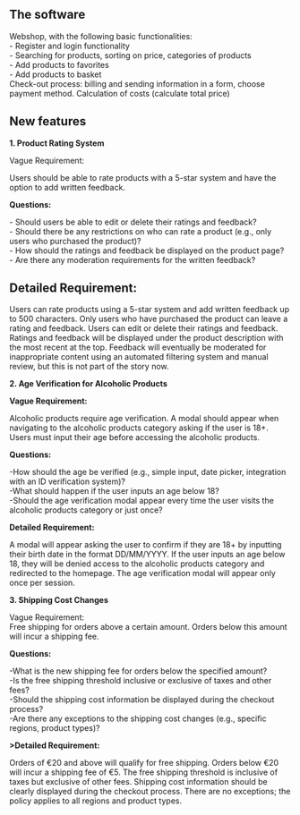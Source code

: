 <h2><b>The software</b></h2>
Webshop, with the following basic functionalities:<br>
- Register and login functionality<br>
- Searching for products, sorting on price, categories of products<br>
- Add products to favorites<br>
- Add products to basket<br>
Check-out process: billing and sending information in a form, choose payment method. Calculation of costs (calculate total price)<br>
<h2><b>New features</b></h2>
<p><b>1. Product Rating System</b></p>
<p>Vague Requirement: </p>Users should be able to rate products with a 5-star system and have the option to add written feedback.<br>
<p><b>Questions:</b></p>
- Should users be able to edit or delete their ratings and feedback?<br>
- Should there be any restrictions on who can rate a product (e.g., only users who purchased the product)?<br>
- How should the ratings and feedback be displayed on the product page?<br>
- Are there any moderation requirements for the written feedback?<br>
<h2><b>Detailed Requirement:</b></h2> Users can rate products using a 5-star system and add written feedback up to 500 characters. Only users who have purchased the product can leave a rating and feedback. Users can edit or delete their ratings and feedback. Ratings and feedback will be displayed under the product description with the most recent at the top. Feedback will eventually be moderated for inappropriate content using an automated filtering system and manual review, but this is not part of the story now.
<p><b>2. Age Verification for Alcoholic Products</b></p>
<p><b>Vague Requirement:</b></p> Alcoholic products require age verification. A modal should appear when navigating to the alcoholic products category asking if the user is 18+. Users must input their age before accessing the alcoholic products.
<p><b>Questions:</b></p>
-How should the age be verified (e.g., simple input, date picker, integration with an ID verification system)?<br>
-What should happen if the user inputs an age below 18?<br>
-Should the age verification modal appear every time the user visits the alcoholic products category or just once?<br>
<p><b>Detailed Requirement:</b></p> 
A modal will appear asking the user to confirm if they are 18+ by inputting their birth date in the format DD/MM/YYYY. If the user inputs an age below 18, they will be denied access to the alcoholic products category and redirected to the homepage. The age verification modal will appear only once per session.
<p><b>3. Shipping Cost Changes</b></p>
Vague Requirement:<br>
Free shipping for orders above a certain amount. Orders below this amount will incur a shipping fee.
<p><b>Questions:</b></p>
-What is the new shipping fee for orders below the specified amount?<br>
-Is the free shipping threshold inclusive or exclusive of taxes and other fees?<br>
-Should the shipping cost information be displayed during the checkout process?<br>
-Are there any exceptions to the shipping cost changes (e.g., specific regions, product types)?<br>
<p><b>>Detailed Requirement:</b></p>
Orders of €20 and above will qualify for free shipping. Orders below €20 will incur a shipping fee of €5. The free shipping threshold is inclusive of taxes but exclusive of other fees. Shipping cost information should be clearly displayed during the checkout process. There are no exceptions; the policy applies to all regions and product types.
